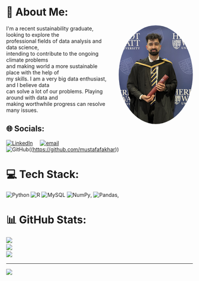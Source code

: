 # 💫 About Me:
<img src="/img/IMG_2110.jpg" alt="Mustafa Fakhar" align="right" width="200" style="border-radius: 50%; margin-left: 20px;" />
I'm a recent sustainability graduate, looking to explore the <br>professional fields of data analysis and data science, <br>intending to contribute to the ongoing climate problems <br>and making world a more sustainable place with the help of<br>my skills. I am a very big data enthusiast, and I believe data<br>can solve a lot of our problems. Playing around with data and<br>making worthwhile progress can resolve many issues.


## 🌐 Socials:
[![LinkedIn](https://img.shields.io/badge/LinkedIn-%230077B5.svg?logo=linkedin&logoColor=white)](https://linkedin.com/in/https://www.linkedin.com/in/mustafa-fakhar-1856661b0/) &nbsp;&nbsp;&nbsp; [![email](https://img.shields.io/badge/Email-D14836?logo=gmail&logoColor=white)](mailto:mustafa.fakhar.07@gmail.com)  
![GitHub](https://img.shields.io/badge/GitHub-%23121011.svg?logo=github&logoColor=white)((https://github.com/mustafafakhar)) 

# 💻 Tech Stack:
![Python](https://img.shields.io/badge/python-3670A0?style=for-the-badge&logo=python&logoColor=ffdd54) ![R](https://img.shields.io/badge/r-%23276DC3.svg?style=for-the-badge&logo=r&logoColor=white) ![MySQL](https://img.shields.io/badge/mysql-4479A1.svg?style=for-the-badge&logo=mysql&logoColor=white) ![NumPy](https://img.shields.io/badge/NumPy-4DABCF?logo=numpy&logoColor=fff), ![Pandas](https://img.shields.io/badge/Pandas-150458?logo=pandas&logoColor=fff), 
# 📊 GitHub Stats:
![](https://github-readme-stats.vercel.app/api?username=mustafafakhar&theme=default_repocard&hide_border=false&include_all_commits=true&count_private=true)<br/>
![](https://github-readme-streak-stats.herokuapp.com/?user=mustafafakhar&theme=default_repocard&hide_border=false)<br/>
![](https://github-readme-stats.vercel.app/api/top-langs/?username=mustafafakhar&theme=default_repocard&hide_border=false&include_all_commits=true&count_private=true&layout=compact)

---
[![](https://visitcount.itsvg.in/api?id=mustafafakhar&icon=0&color=0)](https://visitcount.itsvg.in)
